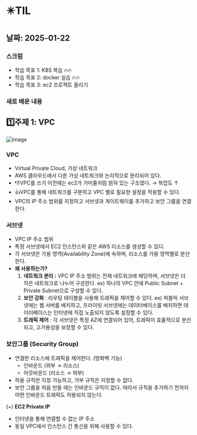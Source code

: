 # ✴️TIL

## 날짜: 2025-01-22

### 스크럼

- 학습 목표 1:  K8S 복습 🔥🔥
- 학습 목표 2: docker 실습 🔥🔥
- 학습 목표 3:  ec2 프로젝트 올리기

### 새로 배운 내용

## 1️⃣주제 1: VPC

![image](https://github.com/user-attachments/assets/7558cbcd-fb86-4540-960f-6dabbae27a66)


### VPC

- Virtual Private Cloud, 가상 네트워크
- AWS 클라우드에서 다른 가상 네트워크와 논리적으로 분리되어 있다.
- 👎VPC를 쓰기 이전에는 ec2가 거미줄처럼 얽혀 있는 구조였다. → 복잡도 ↑
- 👍VPC를 통해 네트워크를 구분하고 VPC 별로 필요한 설정을 적용할 수 있다.
- VPC의 IP 주소 범위를 지정하고 서브넷과 게이트웨이를 추가하고 보안 그룹을 연결한다.

### 서브넷

- VPC IP 주소 범위
- 특정 서브넷에서 EC2 인스턴스와 같은 AWS 리소스를 생성할 수 있다.
- 각 서브넷은 가용 영역(Availability Zone)에 속하며, 리소스를 가용 영역별로 분산한다.
- **왜 사용하는가?**
    1. **네트워크 분리 :**  VPC IP 주소 범위는 전체 네트워크에 해당하며, 서브넷은 더 작은 네트워크로 나누어 구성한다.
    ex) 하나의 VPC 안에 Public Subnet + Private Subnet으로 구성할 수 있다.
    2. **보안 강화** : 라우팅 테이블을 사용해 트래픽을 제어할 수 있다.
    ex) 퍼블릭 서브넷에는 웹 서버를 배치하고, 프라이빗 서브넷에는 데이터베이스를 배치하면 데이터베이스는 인터넷에 직접 노출되지 않도록 설정할 수 있다.
    3. **트래픽 제어** : 각 서브넷은 특정 AZ에 연결되어 있어, 트래픽이 효율적으로 분산되고, 고가용성을 보장할 수 있다.

### 보안그룹 (Security Group)

- 연결한 리소스에 트래픽을 제어한다. (방화벽 기능)
    - 인바운드 (외부 → 리소스)
    - 아웃바운드 (리소스 → 외부)
- 허용 규칙만 지정 가능하고, 거부 규칙은 지정할 수 없다.
- 보안 그룹을 처음 만들 때는 인바운드 규칙이 없다. 따라서 규칙을 추가하기 전까지  어떤 인바운드 트래픽도 허용되지 않는다.

(+) **EC2 Private IP**

- 인터넷을 통해 연결할 수 없는 IP 주소
- 동일 VPC에서 인스턴스 간 통신을 위해 사용할 수 있다.







